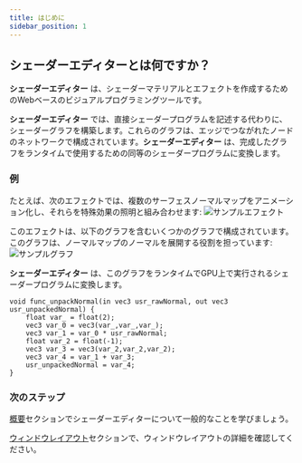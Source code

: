 ```yaml
---
title: はじめに 
sidebar_position: 1
---
```


## シェーダーエディターとは何ですか？

__シェーダーエディター__ は、シェーダーマテリアルとエフェクトを作成するためのWebベースのビジュアルプログラミングツールです。

__シェーダーエディター__ では、直接シェーダープログラムを記述する代わりに、シェーダーグラフを構築します。これらのグラフは、エッジでつながれたノードのネットワークで構成されています。__シェーダーエディター__ は、完成したグラフをランタイムで使用するための同等のシェーダープログラムに変換します。

### 例

たとえば、次のエフェクトでは、複数のサーフェスノーマルマップをアニメーション化し、それらを特殊効果の照明と組み合わせます:
![サンプルエフェクト][1]

このエフェクトは、以下のグラフを含むいくつかのグラフで構成されています。このグラフは、ノーマルマップのノーマルを展開する役割を担っています:
![サンプルグラフ][2]

__シェーダーエディター__ は、このグラフをランタイムでGPU上で実行されるシェーダープログラムに変換します。

```
void func_unpackNormal(in vec3 usr_rawNormal, out vec3 usr_unpackedNormal) {
    float var_ = float(2);
    vec3 var_0 = vec3(var_,var_,var_);
    vec3 var_1 = var_0 * usr_rawNormal;
    float var_2 = float(-1);
    vec3 var_3 = vec3(var_2,var_2,var_2);
    vec3 var_4 = var_1 + var_3;
    usr_unpackedNormal = var_4;
}
```

### 次のステップ

[概要][3]セクションでシェーダーエディターについて一般的なことを学びましょう。

[ウィンドウレイアウト][4]セクションで、ウィンドウレイアウトの詳細を確認してください。

[1]: /images/shader-editor/sample-effect.gif
[2]: /images/shader-editor/sample-graph.png
[3]: /shader-editor/overview
[4]: /shader-editor/window-layout
